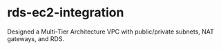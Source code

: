 # rds-ec2-integration
Designed a Multi-Tier Architecture VPC with public/private subnets, NAT gateways, and RDS.
